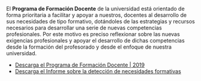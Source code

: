 El **Programa de Formación Docente** de la universidad está orientado de forma prioritaria a facilitar y apoyar a nuestros, docentes al desarrollo de sus necesidades de tipo formativo, dotándoles de las estrategias y recursos necesarios para desarrollar una serie de nuevas competencias profesionales. Por este motivo es preciso reflexionar sobre las nuevas exigencias profesionales y apoyar el desarrollo de dichas competencias desde la formación del profesorado y desde el enfoque de nuestra universidad.
- [Descarga el Programa de Formación Docente | 2019](https://firebasestorage.googleapis.com/v0/b/innovaciondocente-utpl.appspot.com/o/formacion-docente%2Fprograma-formacion%2Fprograma-formacion%2FResumen%20del%20programa%20de%20formacio%C4%9Bn%202019.pdf?alt=media&token=6639482f-c693-4efe-abdb-cc48481aa2c5)
- [Descarga el Informe sobre la detección de necesidades formativas](https://firebasestorage.googleapis.com/v0/b/innovaciondocente-utpl.appspot.com/o/formacion-docente%2Fprograma-formacion%2Fprograma-formacion%2FInforme%20sobre%20la%20deteccio%C3%ACn%20de%20necesidades%20formativas.pdf?alt=media&token=eb0560d3-5d96-49b5-a1d6-bf155f2204a8)
